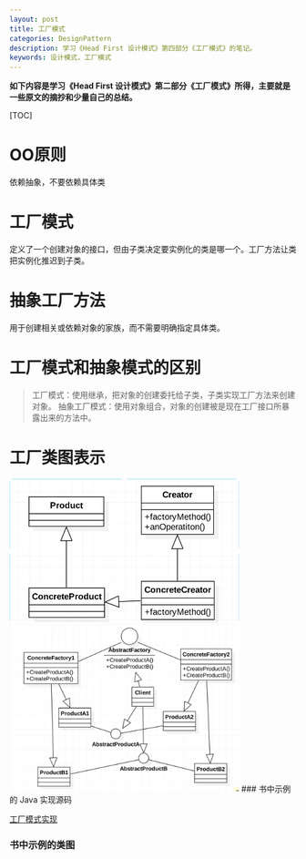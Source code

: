 ```yaml
---
layout: post
title: 工厂模式
categories: DesignPattern
description: 学习《Head First 设计模式》第四部分《工厂模式》的笔记。
keywords: 设计模式，工厂模式
---
```


**如下内容是学习《Head First 设计模式》第二部分《工厂模式》所得，主要就是一些原文的摘抄和少量自己的总结。**

[TOC]
# OO原则
依赖抽象，不要依赖具体类

# 工厂模式
定义了一个创建对象的接口，但由子类决定要实例化的类是哪一个。工厂方法让类把实例化推迟到子类。

# 抽象工厂方法
用于创建相关或依赖对象的家族，而不需要明确指定具体类。

# 工厂模式和抽象模式的区别
> 工厂模式：使用继承，把对象的创建委托给子类，子类实现工厂方法来创建对象。
> 抽象工厂模式：使用对象组合，对象的创建被是现在工厂接口所暴露出来的方法中。

# 工厂类图表示

<img src="/images/posts/designpattern/FacotryPattern.png" width="80%" alt="Factory  Pattern UML Class Diagram"/>

<img src="/images/posts/designpattern/AbstractFacotryPattern.png" width="80%" alt="Abstract Factory  Pattern UML Class Diagram"/>
### 书中示例的 Java 实现源码

[工厂模式实现](https://github.com/qihouying/design-pattern/tree/master/src/main/java/com/design/pattern/abstractfactory)

### 书中示例的类图

